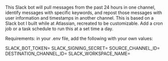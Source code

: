 This Slack bot will pull messages from the past 24 hours in one channel, identify messages with specific keywords, and repost those messages with user information and timestamps in another channel. This is based on a Slack bot I built while at Atlassian, recreated to be customizable. Add a cron job or a task schedule to run this at a set time a day.

Requirements:
in your .env file, add the following with your own values:

SLACK_BOT_TOKEN=
SLACK_SIGNING_SECRET=
SOURCE_CHANNEL_ID=
DESTINATION_CHANNEL_ID=
SLACK_WORKSPACE_NAME=
